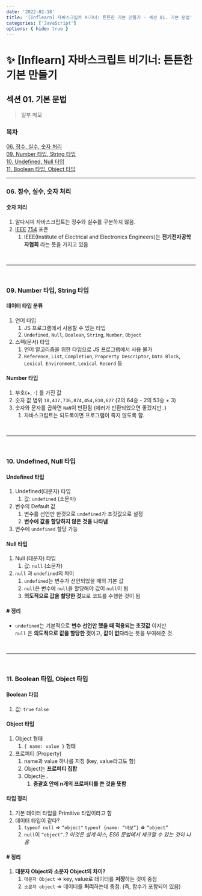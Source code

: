 ```yaml
---
date: '2022-02-18'
title: '[Inflearn] 자바스크립트 비기너: 튼튼한 기본 만들기 - 섹션 01. 기본 문법'
categories: ['JavaScript']
options: { hide: true }
---
```


# ✨ [Inflearn] 자바스크립트 비기너: 튼튼한 기본 만들기

## 섹션 01. 기본 문법

> 일부 메모

<div style="margin: 8px 0;">
  <h3 style="font-weight: 700">목차</h3>
  <a href="#06">06. 정수, 실수, 숫자 처리</a></br>
  <a href="#09">09. Number 타입, String 타입</a></br>
  <a href="#10">10. Undefined, Null 타입</a></br>
  <a href="#11">11. Boolean 타입, Object 타입</a></br>
  <hr/>
</div>

<h3 id="06">06. 정수, 실수, 숫자 처리</h3>

<h4 style="font-weight: 700">숫자 처리</h4>

1. 알다시피 자바스크립트는 정수와 실수를 구분하지 않음.
2. [IEEE](https://ko.wikipedia.org/wiki/%EC%A0%84%EA%B8%B0_%EC%A0%84%EC%9E%90_%EA%B8%B0%EC%88%A0%EC%9E%90_%ED%98%91%ED%9A%8C) [754](https://ko.wikipedia.org/wiki/IEEE_754) 표준
   1. IEEE(Institute of Electrical and Electronics Engineers)는 **전기전자공학자협회** 라는 뜻을 가지고 있음

<br/><hr/><br/>

<h3 id="09">09. Number 타입, String 타입</h3>

<h4 style="font-weight: 700">데이터 타입 분류</h4>

1. 언어 타입
   1. JS 프로그램에서 사용할 수 있는 타입
   2. `Undefined`, `Null`, `Boolean`, `String`, `Number`, `Object`
2. 스펙(문서) 타입
   1. 언어 알고리즘을 위한 타입으로 JS 프로그램에서 사용 불가
   2. `Reference`, `List`, `Completion`, `Proprerty Descriptor`, `Data Block`, `Lexical Environment`, `Lexical Record` 등

<h4 style="font-weight: 700">Number 타입</h4>

1. 부호(+, -) 를 가진 값
2. 숫자 값 범위
   `18,437,736,874,454,810,627` (2의 64승 - 2의 53승 + 3)
3. 숫자와 문자를 곱하면 `NaN`이 반환됨 (에러가 반환되었으면 좋겠지만..)
   1. 자바스크립트는 되도록이면 프로그램이 죽지 않도록 함.

<br/><hr/><br/>

<h3 id="10">10. Undefined, Null 타입</h3>

<h4 style="font-weight: 700">Undefined 타입</h4>

1. Undefined(대문자) 타입
   1. 값: `undefined` (소문자)
2. 변수의 Default 값
   1. 변수를 선언만 한것으로 `undefined`가 초깃값으로 설정
   2. **변수에 값을 할당하지 않은 것을 나타냄**
3. 변수에 `undefined` 할당 가능

<h4 style="font-weight: 700">Null 타입</h4>

1. Null (대문자) 타입
   1. 값: `null` (소문자)
2. `null` 과 `undefined`의 차이
   1. `undefined`는 변수가 선언되었을 때의 기본 값
   2. `null`은 변수에 `null`을 할당해야 값이 `null`이 됨
   3. **의도적으로 값을 할당한 것**으로 코드를 수행한 것이 됨

<h4 style="font-weight: 700"># 정리</h4>

- `undefined`는 기본적으로 **변수 선언만 했을 때 적용되는 초깃값** 이지만  
  `null` 은 **의도적으로 값을 할당한 것**이고, **값이 없다**라는 뜻을 부여해준 것.

<br/><hr/><br/>

<h3 id="11">11. Boolean 타입, Object 타입</h3>

<h4 style="font-weight: 700">Boolean 타입</h4>

1. 값: `true` `false`

<h4 style="font-weight: 700">Object 타입</h4>

1. Object 형태
   1. `{ name: value }` 형태
2. 프로퍼티 (Property)
   1. name과 value 하나를 지칭 (key, value라고도 함)
   2. Object는 **프로퍼티 집합**
   3. Object는..
      1. **중괄호 안에 n개의 프로퍼티를 쓴 것을 뜻함**

<h4 style="font-weight: 700">타입 정리</h4>

1. 기본 데이터 타입을 Primitive 타입이라고 함
2. 데이터 타입이 같다?
   1. `typeof null` ⇒ `“object"`
      `typeof {name: “바보”}` **⇒** `“object”`
   2. `null`이 `“object”`..?
      _이것은 설계 미스, ES6 문법에서 체크할 수 있는 것이 나옴_

<h4 style="font-weight: 700"># 정리</h4>

1. **대문자 Object와 소문자 Object의 차이?**
   1. `대문자 Object` ⇒ key, value로 데이터를 **저장**하는 것이 중점
   2. `소문자 object` ⇒ 데이터를 **처리**하는데 중점. (즉, 함수가 포함되어 있음)
